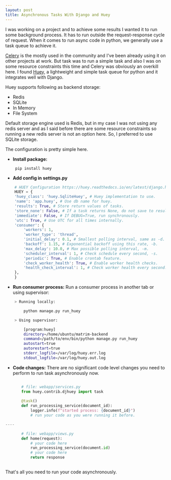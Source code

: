 ```yaml
---
layout: post
title: Asynchronous Tasks With Django and Huey
---
```



I was working on a project and to achieve some results I wanted it to run some background process. It has to run outside the request-response cycle of request. When it comes to run async code in python, we generally use a task queue to achieve it. 

[Celery](https://docs.celeryproject.org/en/stable/) is the mostly used in the community and I've been already using it on other projects at work. But task was to run a simple task and also I was on some resource constraints this time and Celery was obviously an overkill here. I found [Huey](https://github.com/coleifer/huey), a lightweight and simple task queue for python and it integrates well with Django.

Huey supports following as backend storage:

 - Redis
 - SQLite
 - In Memory
 - File System

Default storage engine used is Redis, but in my case I was not using any redis server and as I said before there are some resource constraints so running a new redis server is not an option here. So, I preferred to use SQLite storage.

The configuration is pretty simple here.

 - **Install package:**		

    	pip install huey

 - **Add config in settings.py**
```python
	# HUEY Configuration https://huey.readthedocs.io/en/latest/django.html  
	HUEY = {  
	'huey_class': 'huey.SqliteHuey', # Huey implementation to use.  
	'name': 'app.huey', # Use db name for huey.  
	'results': True, # Store return values of tasks.  
	'store_none': False, # If a task returns None, do not save to results.  
	'immediate': False, # If DEBUG=True, run synchronously.  
	'utc': True, # Use UTC for all times internally.  
	'consumer': {  
		'workers': 1,  
		'worker_type': 'thread',  
		'initial_delay': 0.1, # Smallest polling interval, same as -d.  
		'backoff': 1.15, # Exponential backoff using this rate, -b.  
		'max_delay': 10.0, # Max possible polling interval, -m.  
		'scheduler_interval': 1, # Check schedule every second, -s.  
		'periodic': True, # Enable crontab feature.  
		'check_worker_health': True, # Enable worker health checks.  
		'health_check_interval': 1, # Check worker health every second.  
	},  
	}
```
 - **Run consumer process:**  Run a consumer process in another tab or using supervisor:
```bash
	> Running locally: 

		python manage.py run_huey

	> Using supervisor:

	    [program:huey]
		directory=/home/ubuntu/matrim-backend
		command=/path/to/env/bin/python manage.py run_huey
		autostart=true
		autorestart=true
		stderr_logfile=/var/log/huey.err.log
		stdout_logfile=/var/log/huey.out.log


```

 - **Code changes:** There are no significant code level changes you need to perform to run task asynchronously now.
 ```python

     	# file: webapp/services.py
     	from huey.contrib.djhuey import task
     	
	    @task()  
		def run_processing_service(document_id):  
		    logger.info(f"started process: {document_id}")
		    # run your code as you were running it before.

----

		# file: webapp/views.py
		def home(request):
			# your code here
			run_processing_service(document.id)
			# your code here
			return response
		
```


That's all you need to run your code asynchronously.

